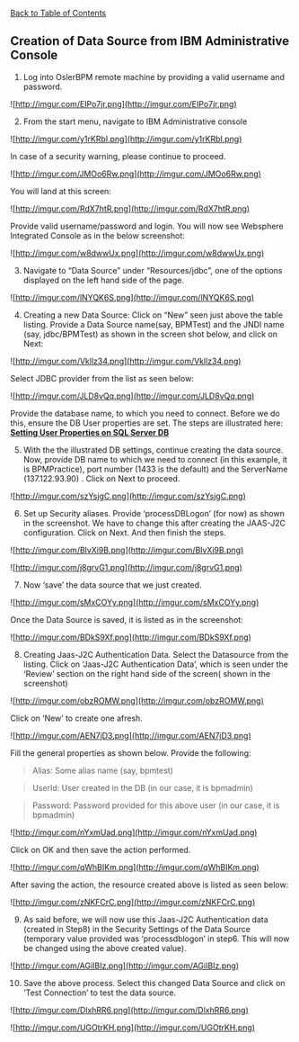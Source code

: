 [Back to Table of Contents](Table_Of_Contents.md)

## Creation of Data Source from IBM Administrative Console ##


1)	Log into OslerBPM remote machine by providing a valid username and password.


![http://imgur.com/EIPo7jr.png](http://imgur.com/EIPo7jr.png)


2)	From the start menu, navigate to IBM Administrative console


![http://imgur.com/y1rKRbI.png](http://imgur.com/y1rKRbI.png)


In case of a security warning, please continue to proceed.


![http://imgur.com/JMOo6Rw.png](http://imgur.com/JMOo6Rw.png)



You will land at this screen:


![http://imgur.com/RdX7htR.png](http://imgur.com/RdX7htR.png)



Provide valid username/password and login. You will now see Websphere Integrated Console as in the below screenshot:


![http://imgur.com/w8dwwUx.png](http://imgur.com/w8dwwUx.png)


3)	Navigate to “Data Source” under “Resources/jdbc”, one of the options displayed on the left hand side of the page.


![http://imgur.com/lNYQK6S.png](http://imgur.com/lNYQK6S.png)





4) Creating a new Data Source:
Click on “New” seen just above the table listing. Provide a Data Source name(say, BPMTest) and the JNDI name (say, jdbc/BPMTest) as shown in the screen shot below, and click on Next:


![http://imgur.com/Vkllz34.png](http://imgur.com/Vkllz34.png)



Select JDBC provider from the list as seen below:


![http://imgur.com/JLD8vQq.png](http://imgur.com/JLD8vQq.png)



Provide the database name, to which you need to connect. Before we do this, ensure the DB User properties are set. The steps are illustrated here:
**[Setting User Properties on SQL Server DB](DataBase_Setting.md)**

5)	With the the illustrated DB settings, continue creating the data source. Now, provide DB name to which we need to connect (in this example, it is BPMPractice), port number (1433 is the default) and the ServerName (137.122.93.90) . Click on Next to proceed.


![http://imgur.com/szYsjgC.png](http://imgur.com/szYsjgC.png)




6)	Set up Security aliases. Provide ‘processDBLogon’ (for now) as shown in the screenshot. We have to change this after creating the JAAS-J2C configuration.
Click on Next. And then finish the steps.



![http://imgur.com/BlvXi9B.png](http://imgur.com/BlvXi9B.png)



![http://imgur.com/j8grvG1.png](http://imgur.com/j8grvG1.png)



7)	Now ‘save’ the data source that we just created.


![http://imgur.com/sMxCOYy.png](http://imgur.com/sMxCOYy.png)




Once the Data Source is saved, it is listed as in the screenshot:



![http://imgur.com/BDkS9Xf.png](http://imgur.com/BDkS9Xf.png)



8) Creating Jaas-J2C Authentication Data.
Select the Datasource from the listing. Click on ‘Jaas-J2C Authentication Data’, which is seen under the ‘Review’ section on the right hand side of the screen( shown in the screenshot)


![http://imgur.com/obzROMW.png](http://imgur.com/obzROMW.png)


Click on ‘New’ to create one afresh.


![http://imgur.com/AEN7jD3.png](http://imgur.com/AEN7jD3.png)



Fill the general properties as shown below.
Provide the following:
> Alias: Some alias name (say, bpmtest)

> UserId: User created in the DB (in our case, it is bpmadmin)

> Password: Password provided for this above user (in our case, it is bpmadmin)


![http://imgur.com/nYxmUad.png](http://imgur.com/nYxmUad.png)



Click on OK and then save the action performed.


![http://imgur.com/qWhBIKm.png](http://imgur.com/qWhBIKm.png)


After saving the action, the resource created above is listed as seen below:


![http://imgur.com/zNKFCrC.png](http://imgur.com/zNKFCrC.png)


9)	As said before, we will now use this Jaas-J2C Authentication data (created in Step8) in the Security Settings of the Data Source (temporary value provided was ‘processdblogon’ in step6. This will now be changed using the above created value).


![http://imgur.com/AGiIBIz.png](http://imgur.com/AGiIBIz.png)


10)	Save the above process. Select this changed Data Source and click on ‘Test Connection’ to test the data source.



![http://imgur.com/DlxhRR6.png](http://imgur.com/DlxhRR6.png)



![http://imgur.com/UGOtrKH.png](http://imgur.com/UGOtrKH.png)
